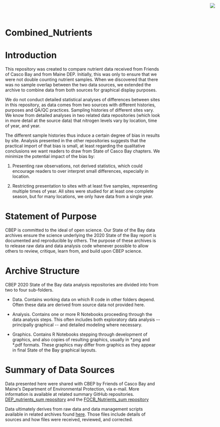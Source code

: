 # Combined_Nutrients

<img
    src="https://www.cascobayestuary.org/wp-content/uploads/2014/04/logo_sm.jpg"
    style="position:absolute;top:10px;right:50px;" />
    
# Introduction
This repository was created  to compare nutrient data received from Friends 
of Casco Bay and from Maine DEP.  Initially, this was only to ensure that we
were not double counting nutrient samples.  When we discovered that there was
no sample overlap between the two data sources, we extended the archive to 
combine data from both sources for graphical display purposes.

We do not conduct detailed statistical analyses of differences between sites in
this repository, as data comes from two sources with different histories,
purposes and QA/QC practices.  Sampling histories of different sites vary. We
know from detailed analyses in two related data repositories (which look in more
detail at the source data) that nitrogen levels vary by location, time of year,
and year.

The different sample histories thus induce a certain degree of bias in results
by site.  Analysis presented in the other repositories suggests that the
practical import of that bias is small, at least regarding the qualitative
conclusions we want readers to draw from State of Casco Bay chapters. We
minimize the potential impact of the bias by:

1.  Presenting raw observations, not derived statistics, which could encourage
    readers to over interpret small differences, especially in location.
    
2.  Restricting presentation to sites with at least five samples, representing
    multiple times of year.  All sites were studied for at least one complete
    season, but for many locations, we only have data from a single year.

# Statement of Purpose
CBEP is committed to the ideal of open science.  Our State of the Bay data
archives ensure the science underlying the 2020 State of the Bay report is
documented and reproducible by others. The purpose of these archives is to
release raw data and data analysis code whenever possible to allow others to
review, critique, learn from, and build upon CBEP science.

# Archive Structure
CBEP 2020 State of the Bay data analysis repositories are divided into from two
to four sub-folders.

- Data. Contains working data on which R code in other folders depend. Often
these data are derived from source data not provided here.

- Analysis.  Contains one or more R Notebooks proceeding through the data
analysis steps. This often includes both exploratory data analysis --
principally graphical -- and detailed modeling where necessary.

- Graphics.  Contains R Notebooks stepping through development of graphics, and
also copies of resulting graphics, usually in \*.png and \*.pdf formats.  These
graphics may differ from graphics as they appear in final State of the Bay
graphical layouts.

# Summary of Data Sources
Data presented here were shared with CBEP by Friends of Casco Bay and
Maine's Department of Environmental Protection, via e-mail. More information is
available at related summary GitHub repositories.
[DEP_nutrients_sum repository](https://github.com/CBEP-SoCB/DEP_Nutrients.git) and the
[FOCB_Nutrients_sum repository](https://github.com/CBEP-SoCB/FOCB_Nutrients.git)

Data ultimately derives from raw data and data management scripts available in
related archives found [here](https://github.com/CBEP-SoCB-Details). Those files
include details of sources and how files were received, reviewed, and corrected.
